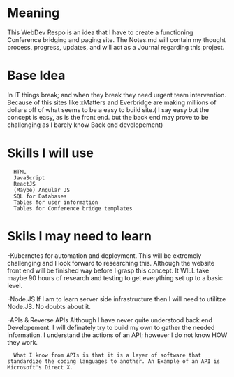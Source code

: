 # Meaning
This WebDev Respo is an idea that I have to create a functioning Conference bridging and paging site. The Notes.md will contain my 
thought process, progress, updates, and will act as a Journal regarding this project. 



# Base Idea
  In IT things break; and when they break they need urgent team intervention. Because of this sites like xMatters and Everbridge are making 
  millions of dollars off of what seems to be a easy to build site.( I say easy but the concept is easy, as is the front end. but the back end 
  may prove to be challenging as I barely know Back end developement)
  
  
# Skills I will use
      HTML
      JavaScript
      ReactJS
      (Maybe) Angular JS
      SQL for Databases 
      Tables for user information
      Tables for Conference bridge templates
         
         
         
# Skils I may need to learn
-Kubernetes for automation and deployment. 
      This will be extremely challenging and I look forward to researching this. Although the website front end will be finished way before
      I grasp this concept. It WILL take maybe 90 hours of research and testing to get everything set up to a basic level. 
     
 -Node.JS
  If I am to learn server side infrastructure then I will need to utilitze Node.JS. No doubts about it. 
  
  
  -APIs & Reverse APIs
      Although I have never quite understood back end Developement. I will definately try to build my own to gather the needed information. 
      I understand the actions of an API; however I do not know HOW they work. 
      
      
      What I know from APIs is that it is a layer of software that standardize the coding languages to another. An Example of an API is Microsoft's Direct X.
      
  
 
    
  
  
